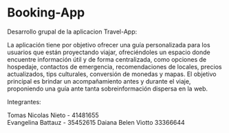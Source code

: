 # Booking-App

Desarrollo grupal de la aplicacion Travel-App:

La aplicación tiene por objetivo ofrecer una guía personalizada para los usuarios que están proyectando viajar, ofreciéndoles un espacio donde encuentre información útil y de forma centralizada, como opciones de hospedaje, contactos de emergencia, recomendaciones de locales, precios actualizados, tips culturales, conversión de monedas y mapas. El objetivo principal es brindar un acompañamiento antes y durante el viaje, proponiendo una guía ante tanta sobreinformación dispersa en la web.


Integrantes:

Tomas Nicolas Nieto - 41481655  
Evangelina Battauz - 35452615
Daiana Belen Viotto 33366644
